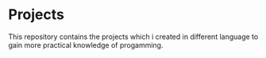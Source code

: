 # Projects
This repository contains the projects which i created in different language to gain more practical knowledge of progamming.
